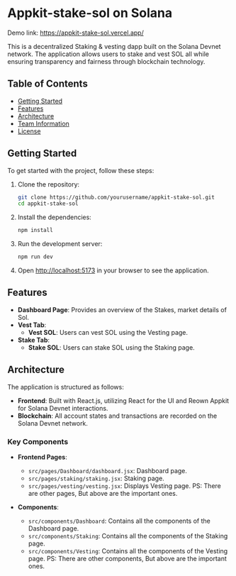# Appkit-stake-sol on Solana

Demo link: https://appkit-stake-sol.vercel.app/

This is a decentralized Staking & vesting dapp built on the Solana Devnet network. The application allows users to stake and vest SOL all while ensuring transparency and fairness through blockchain technology.

## Table of Contents

- [Getting Started](#getting-started)
- [Features](#features)
- [Architecture](#architecture)
- [Team Information](#team-information)
- [License](#license)

## Getting Started

To get started with the project, follow these steps:

1. Clone the repository:
   ```bash
   git clone https://github.com/yourusername/appkit-stake-sol.git
   cd appkit-stake-sol
   ```

2. Install the dependencies:
   ```bash
   npm install
   ```

3. Run the development server:
   ```bash
   npm run dev
   ```

4. Open [http://localhost:5173](http://localhost:5173) in your browser to see the application.

## Features

- **Dashboard Page**: Provides an overview of the Stakes, market details of Sol.
- **Vest Tab**: 
  - **Vest SOL**: Users can vest SOL using the Vesting page.
- **Stake Tab**: 
  - **Stake SOL**: Users can stake SOL using the Staking page.

## Architecture

The application is structured as follows:

- **Frontend**: Built with React.js, utilizing React for the UI and Reown Appkit for Solana Devnet interactions.
- **Blockchain**: All account states and transactions are recorded on the Solana Devnet network.

### Key Components

- **Frontend Pages**: 
  - `src/pages/Dashboard/dashboard.jsx`: Dashboard page.
  - `src/pages/staking/staking.jsx`: Staking page.
  - `src/pages/vesting/vesting.jsx`: Displays Vesting page.
 PS: There are other pages, But above are the important ones.
  
- **Components**: 
  - `src/components/Dashboard`: Contains all the components of the Dashboard page.
  - `src/components/Staking`: Contains all the components of the Staking page.
  - `src/components/Vesting`: Contains all the components of the Vesting page.
 PS: There are other components, But above are the important ones.



